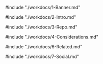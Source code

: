 #include "./workdocs/1-Banner.md"

#include "./workdocs/2-Intro.md"

#include "./workdocs/3-Repo.md"

#include "./workdocs/4-Considerations.md"

#include "./workdocs/6-Related.md"

#include "./workdocs/7-Social.md"
